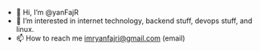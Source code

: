 - 👋 Hi, I’m @yanFajR
- 👀 I’m interested in internet technology, backend stuff, devops stuff, and linux.
- 📫 How to reach me imryanfajri@gmail.com (email)

<!---
- 🌱 I’m currently learning ...
- 💞️ I’m looking to collaborate on ...
yanFajR/yanFajR is a ✨ special ✨ repository because its `README.md` (this file) appears on your GitHub profile.
You can click the Preview link to take a look at your changes.
--->
